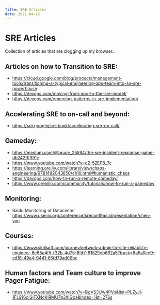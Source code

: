 ```yaml
---
Title: SRE Articles
date: 2021-04-25
---
```

# SRE Articles
Collection of articles that are clogging up my browser...

## Articles on how to Transition to SRE:
* https://cloud.google.com/blog/products/management-tools/transitioning-a-typical-engineering-ops-team-into-an-sre-powerhouse
* https://devops.com/moving-from-noc-to-the-sre-model/
* https://devops.com/emerging-patterns-in-sre-implementation/


## Accelerating SRE to on-call and beyond:
* https://sre.google/sre-book/accelerating-sre-on-call/
 

## Gameday:
* https://medium.com/@bruce_25864/the-sre-incident-response-game-db242fff391c
* https://www.youtube.com/watch?v=c2-52EP8_7c
* https://learning.oreilly.com/library/view/chaos-engineering/9781492043850/ch10.html#humanistic_chaos
* https://devops.com/how-to-run-a-remote-gameday/
* https://www.gremlin.com/community/tutorials/how-to-run-a-gameday/


## Monitoring:
* Baidu Monitoring of Datacenter https://www.usenix.org/conference/srecon19asia/presentation/chen-yun
 

## Courses:
* https://www.skillsoft.com/journey/network-admin-to-site-reliability-engineer-6e65a4f5-f32b-4d75-8fd7-61829eb692a5?track=6a5a0ec9-cd18-49e4-9441-65fd79ad06bc  

## Human factors and Team culture to improve Pager Fatigue:
* https://www.youtube.com/watch?v=BgVS3Uw4PVo&list=PLZyJl-1FL916ciGjFXNcKiRMU7q3XlGoa&index=1&t=276s
